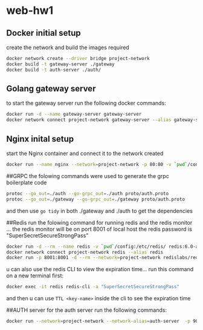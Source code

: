 # web-hw1
## Docker initial setup
create the network and build the images required
```bash
docker network create --driver bridge project-network
docker build -t gateway-server ./gateway
docker build -t auth-server ./auth/
```
## Golang gateway server
to start the gateway server run the following docker commands:
```bash
docker run -d --name gateway-server gateway-server
docker network connect project-network gateway-server --alias gateway-server
```
## Nginx inital setup 
start the Nginx container and connect it to the network created
```bash
docker run --name nginx --network=project-network -p 80:80 -v `pwd`/config/default.conf:/etc/nginx/conf.d/default.conf -d nginx
```

##GRPC
the folowing commands were used to generate the grpc boilerplate code 
```bash
protoc --go_out=./auth --go-grpc_out=./auth proto/auth.proto
protoc --go_out=./gateway --go-grpc_out=./gateway proto/auth.proto
```
and then use ```go tidy``` in both ./gateway and ./auth to get the dependencies

##Redis
run the folowing command for running redis and the redis monitor ... the redis monitor will be on port 8001 of local host
the redis password is "SuperSecretSecureStrongPass"
```bash
docker run -d --rm --name redis -v `pwd`/config:/etc/redis/ redis:6.0-alpine redis-server /etc/redis/redis.conf
docker network connect project-network redis --alias redis
docker run -p 8001:8001 -d --rm --network=project-network redislabs/redisinsight:latest
```
u can also use the redis CLI to view the expiration time... run this command on a new terminal first:
```bash
docker exec -it redis redis-cli -a "SuperSecretSecureStrongPass"
```
and then u can use ```TTL <key-name>``` inside the cli to see the expiration time

##AUTH server
for the auth server run the following commands:
```bash
docker run --network=project-network --network-alias=auth-server  -p 9000:9000 -d --name auth-server auth-server
```